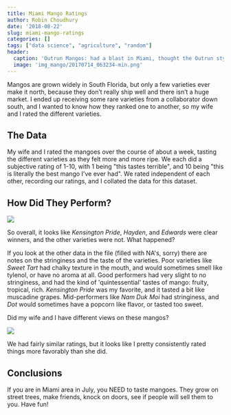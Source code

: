 ```yaml
---
title: Miami Mango Ratings
author: Robin Choudhury
date: '2018-08-22'
slug: miami-mango-ratings
categories: []
tags: ["data science", "agriculture", "random"]
header:
  caption: 'Outrun Mangos: had a blast in Miami, thought the Outrun style was awesome'
  image: 'img_mango/20170714_063234-min.png'
---
```



Mangos are grown widely in South Florida, but only a few varieties ever make it north, because they don’t really ship well and there isn’t a huge market. I ended up receiving some rare varieties from a collaborator down south, and I wanted to know how they ranked one to another, so my wife and I rated the different varieties.

## The Data

My wife and I rated the mangoes over the course of about a week, tasting the different varieties as they felt more and more ripe. We each did a subjective rating of 1-10, with 1 being "this tastes terrible", and 10 being "this is literally the best mango I've ever had". We rated independent of each other, recording our ratings, and I collated the data for this dataset.

## How Did They Perform?

![]("/img/img_mango/variety_rating.png")

So overall, it looks like *Kensington Pride*, *Hayden*, and *Edwards* were clear winners, and the other varieties were not. What happened?

If you look at the other data in the file (filled with NA's, sorry) there are notes on the stringiness and the taste of the varieties. Poor varieties like *Sweet Tart* had chalky texture in the mouth, and would sometimes smell like tylenol, or have no aroma at all. Good performers had very slight to no stringiness, and had the kind of 'quintessential' tastes of mango: fruity, tropical, rich. *Kensington Pride* was my favorite, and it tasted a bit like muscadine grapes. Mid-performers like *Nam Duk Moi* had stringiness, and *Dot* would sometimes have a popcorn like flavor, or tasted too sweet.

Did my wife and I have different views on these mangos?

![]("/img/img_mango/person_rating_dumbbell.png")

We had fairly similar ratings, but it looks like I pretty consistently rated things more favorably than she did.

## Conclusions

If you are in Miami area in July, you NEED to taste mangoes. They grow on street trees, make friends, knock on doors, see if people will sell them to you. Have fun!
